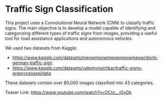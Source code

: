 # Traffic Sign Classification


This project uses a Convolutional Neural Network (CNN) to classify traffic signs. 
The main objective is to develop a model capable of identifying and categorizing 
different types of traffic signs from images, providing a useful tool for road 
assistance applications and autonomous vehicles.

We used two datasets from Kaggle:
- https://www.kaggle.com/datasets/meowmeowmeowmeowmeow/gtsrb-german-traffic-sign
- https://www.kaggle.com/datasets/valentynsichkar/traffic-signs-preprocessed/data
  
These datasets contain over 80,000 images classified into 43 categories.

Teaser Link:
https://www.youtube.com/watch?v=OCto__jGyDk
